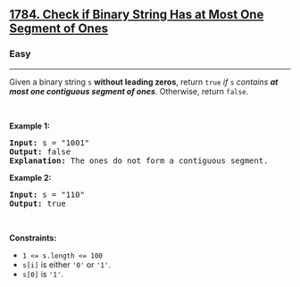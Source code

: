 <h2><a href="https://leetcode.com/problems/check-if-binary-string-has-at-most-one-segment-of-ones/">1784. Check if Binary String Has at Most One Segment of Ones</a></h2><h3>Easy</h3><hr><div><p>Given a binary string <code>s</code> <strong>​​​​​without leading zeros</strong>, return <code>true</code>​​​ <em>if </em><code>s</code><em> contains <strong>at most one contiguous segment of ones</strong></em>. Otherwise, return <code>false</code>.</p>

<p>&nbsp;</p>
<p><strong class="example">Example 1:</strong></p>

<pre><strong>Input:</strong> s = "1001"
<strong>Output:</strong> false
<strong>Explanation: </strong>The ones do not form a contiguous segment.
</pre>

<p><strong class="example">Example 2:</strong></p>

<pre><strong>Input:</strong> s = "110"
<strong>Output:</strong> true</pre>

<p>&nbsp;</p>
<p><strong>Constraints:</strong></p>

<ul>
	<li><code>1 &lt;= s.length &lt;= 100</code></li>
	<li><code>s[i]</code>​​​​ is either <code>'0'</code> or <code>'1'</code>.</li>
	<li><code>s[0]</code> is&nbsp;<code>'1'</code>.</li>
</ul>
</div>